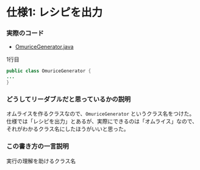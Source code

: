 # 仕様1: レシピを出力

### 実際のコード

* [OmuriceGenerator.java](https://github.com/gmcgsokdeuvmt/gmcgsokdeuvmt-readable-code-tsukuba/blob/master/java/OmuriceGenerator.java#L1)

1行目
```java
public class OmuriceGenerator {
...
}
```

### どうしてリーダブルだと思っているかの説明

オムライスを作るクラスなので、```OmuriceGenerator``` というクラス名をつけた。仕様では「レシピを出力」とあるが、実際にできるのは「オムライス」なので、それがわかるクラス名にしたほうがいいと思った。

### この書き方の一言説明

実行の理解を助けるクラス名
